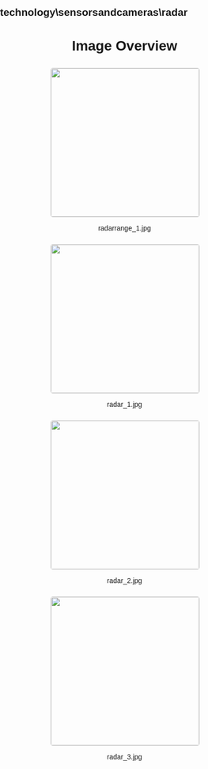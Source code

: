 ## technology\sensorsandcameras\radar
<style>
    body {
        font-family: Arial, sans-serif;
        margin: 0;
        padding: 0;
    }
    .image-gallery {
        display: flex;
        flex-wrap: wrap;
        gap: 10px;
        justify-content: center;
        padding: 10px;
    }
    .image-gallery img {
        width: 300px;
        height: auto;
        border: 1px solid #ddd;
        border-radius: 5px;
    }
    .image-gallery div {
        flex: 1 1 calc(33.333% - 20px); /* Three images per row on large screens */
        max-width: 300px;
        text-align: center;
    }
    @media (max-width: 768px) {
        .image-gallery div {
            flex: 1 1 calc(50% - 20px); /* Two images per row on medium screens */
        }
    }
    @media (max-width: 480px) {
        .image-gallery div {
            flex: 1 1 100%; /* One image per row on small screens */
        }
    }
</style>
<h1 style ="text-align: center;"> Image Overview </h1> <div class="image-gallery">
<div>
<img src="https://media.evkx.net/multimedia/technology/sensorsandcameras/radar/radarrange_1_st.jpg">
<p>radarrange_1.jpg</p>
</div>
<div>
<img src="https://media.evkx.net/multimedia/technology/sensorsandcameras/radar/radar_1_st.jpg">
<p>radar_1.jpg</p>
</div>
<div>
<img src="https://media.evkx.net/multimedia/technology/sensorsandcameras/radar/radar_2_st.jpg">
<p>radar_2.jpg</p>
</div>
<div>
<img src="https://media.evkx.net/multimedia/technology/sensorsandcameras/radar/radar_3_st.jpg">
<p>radar_3.jpg</p>
</div>
</div>

